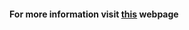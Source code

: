 #### For more information visit [this](https://newtechaudit.ru/vyyavlenie-naibolee-znachimyh-otklonenij-v-proczesse/) webpage 

